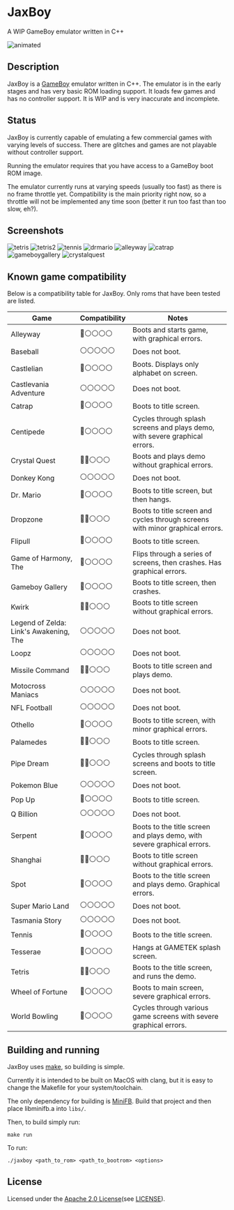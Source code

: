 # JaxBoy
A WIP GameBoy emulator written in C++

![animated](screenshots/startup.gif)

## Description

JaxBoy is a [GameBoy](https://en.wikipedia.org/wiki/Game_Boy) emulator written in C++. The emulator is in the early stages and has very basic ROM loading support. It loads few games and has no controller support. It is WIP and is very inaccurate and incomplete.

## Status

JaxBoy is currently capable of emulating a few commercial games with varying levels of success. There are glitches and games are not playable without controller support.

Running the emulator requires that you have access to a GameBoy boot ROM image.

The emulator currently runs at varying speeds (usually too fast) as there is no frame throttle yet. Compatibility is the main priority right now, so a throttle will not be implemented any time soon (better it run too fast than too slow, eh?).

## Screenshots

![tetris](screenshots/tetris.png)
![tetris2](screenshots/tetris2.png)
![tennis](screenshots/tennis.png)
![drmario](screenshots/drmario.png)
![alleyway](screenshots/alleyway.png)
![catrap](screenshots/catrap.png)
![gameboygallery](screenshots/gameboygallery.png)
![crystalquest](screenshots/crystalquest.png)

## Known game compatibility

Below is a compatibility table for JaxBoy.
Only roms that have been tested are listed.

| Game | Compatibility | Notes |
| --- | --- | --- |
| Alleyway                                  | 🔵⚪️⚪️⚪️⚪️ |   Boots and starts game, with graphical errors. |
| Baseball                                  | ⚪️⚪️⚪️⚪️⚪️ |   Does not boot. |
| Castlelian                                | 🔵⚪️⚪️⚪️⚪️ |   Boots. Displays only alphabet on screen. |
| Castlevania Adventure                     | ⚪️⚪️⚪️⚪️⚪️ |   Does not boot. |
| Catrap                                    | 🔵⚪️⚪️⚪️⚪️ |   Boots to title screen. |
| Centipede                                 | 🔵⚪️⚪️⚪️⚪️ |   Cycles through splash screens and plays demo, with severe graphical errors. |
| Crystal Quest                             | 🔵🔵️⚪️⚪️⚪️ |   Boots and plays demo without graphical errors. |
| Donkey Kong                               | ⚪️⚪️⚪️⚪️⚪️ |   Does not boot. |
| Dr. Mario                                 | 🔵⚪️⚪️⚪️⚪️ |   Boots to title screen, but then hangs. |
| Dropzone                                  | 🔵🔵️⚪️⚪️⚪️ |   Boots to title screen and cycles through screens with minor graphical errors. |
| Flipull                                   | 🔵⚪️⚪️⚪️⚪️ |   Boots to title screen. |
| Game of Harmony, The                      | 🔵⚪️⚪️⚪️⚪️ |   Flips through a series of screens, then crashes. Has graphical errors. |
| Gameboy Gallery                           | 🔵⚪️⚪️⚪️⚪️ |   Boots to title screen, then crashes. |
| Kwirk                                     | 🔵🔵️️⚪️⚪️⚪️ |   Boots to title screen without graphical errors. |
| Legend of Zelda: Link's Awakening, The    | ⚪️⚪️⚪️⚪️⚪️ |   Does not boot. |
| Loopz                                     | ⚪️⚪️⚪️⚪️⚪️ |   Does not boot. |
| Missile Command                           | 🔵🔵️️⚪️⚪️⚪️ |   Boots to title screen and plays demo. |
| Motocross Maniacs                         | ⚪️⚪️⚪️⚪️⚪️ |   Does not boot. |
| NFL Football                              | ⚪️⚪️⚪️⚪️⚪️ |   Does not boot. |
| Othello                                   | 🔵⚪️⚪️⚪️⚪️ |   Boots to title screen, with minor graphical errors. |
| Palamedes                                 | 🔵🔵️⚪️⚪️⚪️ |   Boots to title screen. |
| Pipe Dream                                | 🔵🔵️⚪️⚪️⚪️ |   Cycles through splash screens and boots to title screen. |
| Pokemon Blue                              | ⚪️⚪️⚪️⚪️⚪️ |   Does not boot. |
| Pop Up                                    | 🔵⚪️⚪️⚪️⚪️ |   Boots to title screen. |
| Q Billion                                 | ⚪️⚪️⚪️⚪️⚪️ |   Does not boot. |
| Serpent                                   | 🔵⚪️⚪️⚪️⚪️ |   Boots to the title screen and plays demo, with severe graphical errors. |
| Shanghai                                  | 🔵🔵️️⚪️⚪️⚪️ |   Boots to title screen without graphical errors. |
| Spot                                      | 🔵⚪️⚪️⚪️⚪️ |   Boots to the title screen and plays demo. Graphical errors. |
| Super Mario Land                          | ⚪️⚪️⚪️⚪️⚪️ |   Does not boot. |
| Tasmania Story                            | ⚪️⚪️⚪️⚪️⚪️ |   Does not boot. |
| Tennis                                    | 🔵⚪️⚪️⚪️⚪️ |   Boots to the title screen. |
| Tesserae                                  | 🔵⚪️⚪️⚪️⚪️ |   Hangs at GAMETEK splash screen. |
| Tetris                                    | 🔵🔵️⚪️⚪️⚪️ |   Boots to the title screen, and runs the demo. |
| Wheel of Fortune                          | 🔵⚪️⚪️⚪️⚪️ |   Boots to main screen, severe graphical errors. |
| World Bowling                             | 🔵⚪️⚪️⚪️⚪️ |   Cycles through various game screens with severe graphical errors. |

## Building and running

JaxBoy uses [make](https://www.gnu.org/software/make/), so building is simple.

Currently it is intended to be built on MacOS with clang, but it is easy to change the Makefile for your system/toolchain.

The only dependency for building is [MiniFB](https://github.com/emoon/minifb). Build that project and then place libminifb.a into `libs/`.

Then, to build simply run:
```
make run
```
To run:
```
./jaxboy <path_to_rom> <path_to_bootrom> <options>
```

## License

Licensed under the [Apache 2.0 License](http://www.apache.org/licenses/LICENSE-2.0)(see [LICENSE](LICENSE)).
